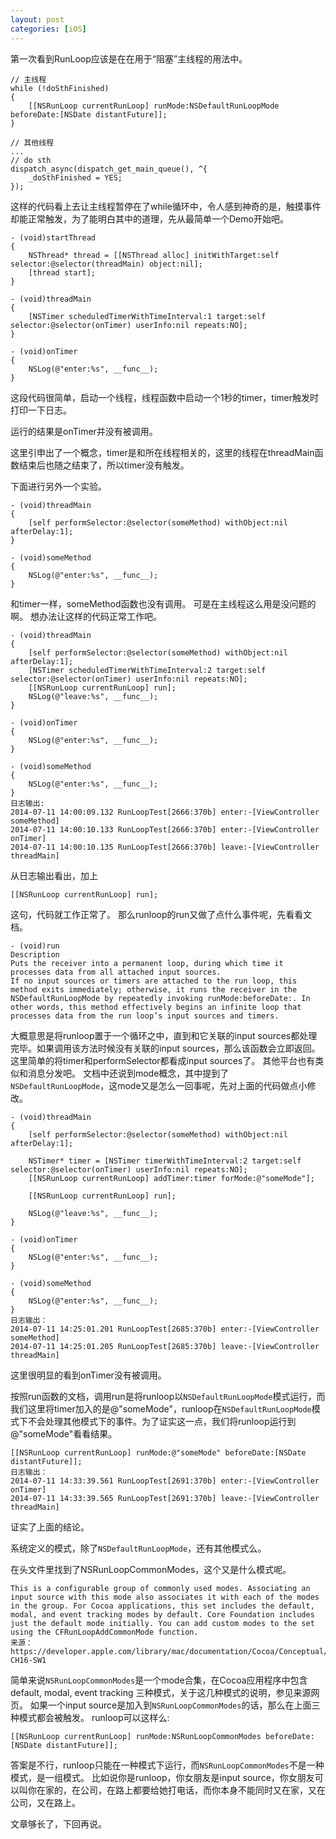 ```yaml
---
layout: post
categories: [iOS]
---
```

第一次看到RunLoop应该是在在用于“阻塞”主线程的用法中。

```
// 主线程
while (!doSthFinished)
{
    [[NSRunLoop currentRunLoop] runMode:NSDefaultRunLoopMode beforeDate:[NSDate distantFuture]];
}

// 其他线程
...
// do sth
dispatch_async(dispatch_get_main_queue(), ^{
    _doSthFinished = YES;
});
```
这样的代码看上去让主线程暂停在了while循环中，令人感到神奇的是，触摸事件却能正常触发，为了能明白其中的道理，先从最简单一个Demo开始吧。

```
- (void)startThread
{
    NSThread* thread = [[NSThread alloc] initWithTarget:self selector:@selector(threadMain) object:nil];
    [thread start];
}

- (void)threadMain
{
    [NSTimer scheduledTimerWithTimeInterval:1 target:self selector:@selector(onTimer) userInfo:nil repeats:NO];
}

- (void)onTimer
{
    NSLog(@"enter:%s", __func__);
}
```
这段代码很简单，启动一个线程，线程函数中启动一个1秒的timer，timer触发时打印一下日志。

运行的结果是onTimer并没有被调用。

这里引申出了一个概念，timer是和所在线程相关的，这里的线程在threadMain函数结束后也随之结束了，所以timer没有触发。

下面进行另外一个实验。

```
- (void)threadMain
{
    [self performSelector:@selector(someMethod) withObject:nil afterDelay:1];
}

- (void)someMethod
{
    NSLog(@"enter:%s", __func__);
}
```
和timer一样，someMethod函数也没有调用。
可是在主线程这么用是没问题的啊。
想办法让这样的代码正常工作吧。

```
- (void)threadMain
{
    [self performSelector:@selector(someMethod) withObject:nil afterDelay:1];
    [NSTimer scheduledTimerWithTimeInterval:2 target:self selector:@selector(onTimer) userInfo:nil repeats:NO];
    [[NSRunLoop currentRunLoop] run];
    NSLog(@"leave:%s", __func__);
}

- (void)onTimer
{
    NSLog(@"enter:%s", __func__);
}

- (void)someMethod
{
    NSLog(@"enter:%s", __func__);
}
日志输出:
2014-07-11 14:00:09.132 RunLoopTest[2666:370b] enter:-[ViewController someMethod]
2014-07-11 14:00:10.133 RunLoopTest[2666:370b] enter:-[ViewController onTimer]
2014-07-11 14:00:10.135 RunLoopTest[2666:370b] leave:-[ViewController threadMain]
```
从日志输出看出，加上

```
[[NSRunLoop currentRunLoop] run];
```
这句，代码就工作正常了。
那么runloop的run又做了点什么事件呢，先看看文档。

```
- (void)run
Description 
Puts the receiver into a permanent loop, during which time it processes data from all attached input sources.
If no input sources or timers are attached to the run loop, this method exits immediately; otherwise, it runs the receiver in the NSDefaultRunLoopMode by repeatedly invoking runMode:beforeDate:. In other words, this method effectively begins an infinite loop that processes data from the run loop’s input sources and timers.
```
大概意思是将runloop置于一个循环之中，直到和它关联的input sources都处理完毕。如果调用该方法时候没有关联的input sources，那么该函数会立即返回。
这里简单的将timer和performSelector都看成input sources了。
其他平台也有类似和消息分发吧。
文档中还说到mode概念，其中提到了`NSDefaultRunLoopMode`，这mode又是怎么一回事呢，先对上面的代码做点小修改。

```
- (void)threadMain
{
    [self performSelector:@selector(someMethod) withObject:nil afterDelay:1];
    
    NSTimer* timer = [NSTimer timerWithTimeInterval:2 target:self selector:@selector(onTimer) userInfo:nil repeats:NO];
    [[NSRunLoop currentRunLoop] addTimer:timer forMode:@"someMode"];

    [[NSRunLoop currentRunLoop] run];
    
    NSLog(@"leave:%s", __func__);
}

- (void)onTimer
{
    NSLog(@"enter:%s", __func__);
}

- (void)someMethod
{
    NSLog(@"enter:%s", __func__);
}
日志输出：
2014-07-11 14:25:01.201 RunLoopTest[2685:370b] enter:-[ViewController someMethod]
2014-07-11 14:25:01.205 RunLoopTest[2685:370b] leave:-[ViewController threadMain]
```
这里很明显的看到onTimer没有被调用。

按照run函数的文档，调用run是将runloop以`NSDefaultRunLoopMode`模式运行，而我们这里将timer加入的是@"someMode"，runloop在`NSDefaultRunLoopMode`模式下不会处理其他模式下的事件。为了证实这一点，我们将runloop运行到@"someMode"看看结果。

```
[[NSRunLoop currentRunLoop] runMode:@"someMode" beforeDate:[NSDate distantFuture]];
日志输出：
2014-07-11 14:33:39.561 RunLoopTest[2691:370b] enter:-[ViewController onTimer]
2014-07-11 14:33:39.565 RunLoopTest[2691:370b] leave:-[ViewController threadMain]
```
证实了上面的结论。

系统定义的模式，除了`NSDefaultRunLoopMode`，还有其他模式么。

在头文件里找到了NSRunLoopCommonModes，这个又是什么模式呢。

```
This is a configurable group of commonly used modes. Associating an input source with this mode also associates it with each of the modes in the group. For Cocoa applications, this set includes the default, modal, and event tracking modes by default. Core Foundation includes just the default mode initially. You can add custom modes to the set using the CFRunLoopAddCommonMode function.
来源：
https://developer.apple.com/library/mac/documentation/Cocoa/Conceptual/Multithreading/RunLoopManagement/RunLoopManagement.html#//apple_ref/doc/uid/10000057i-CH16-SW1
```
简单来说`NSRunLoopCommonModes`是一个mode合集，在Cocoa应用程序中包含 default, modal,  event tracking 三种模式，关于这几种模式的说明，参见来源网页。
如果一个input source是加入到`NSRunLoopCommonModes`的话，那么在上面三种模式都会被触发。
runloop可以这样么:

```
[[NSRunLoop currentRunLoop] runMode:NSRunLoopCommonModes beforeDate:[NSDate distantFuture]];
```
答案是不行，runloop只能在一种模式下运行，而`NSRunLoopCommonModes`不是一种模式，是一组模式。
比如说你是runloop，你女朋友是input source，你女朋友可以叫你在家的，在公司，在路上都要给她打电话，而你本身不能同时又在家，又在公司，又在路上。

文章够长了，下回再说。

